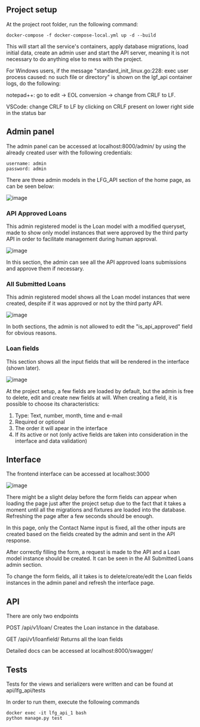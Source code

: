 ## Project setup

At the project root folder, run the following command:
```
docker-compose -f docker-compose-local.yml up -d --build
```

This will start all the service's containers, apply
database migrations, load initial data, create an admin user
and start the API server, meaning it is not necessary to do anything else
to mess with the project.

For Windows users, if the message
"standard_init_linux.go:228: exec user process caused: no such file or directory" is shown on the lgf_api container logs,
do the following:

notepad++: go to edit -> EOL conversion -> change from CRLF to LF.

VSCode: change CRLF to LF by clicking on CRLF present on lower right side in the status bar

## Admin panel

The admin panel can be accessed at localhost:8000/admin/ by using the already created user
with the following credentials:
```
username: admin
password: admin
```
There are three admin models in the LFG_API section of the home page, as can be seen below:

![image](https://github.com/ulyssesmtr/lfg/assets/73036888/95498f21-fbc5-4a1c-acae-0343a39a68c3)


### API Approved Loans

This admin registered model is the Loan model with a modified queryset, made to show
only model instances that were approved by the third party API in order to facilitate
management during human approval.

![image](https://github.com/ulyssesmtr/lfg/assets/73036888/22d3dedc-6bef-418c-9e75-8541d476d645)

In this section, the admin can see all the API approved loans submissions and approve them if
necessary.


### All Submitted Loans

This admin registered model shows all the Loan model instances that were created, despite
if it was approved or not by the third party API.

![image](https://github.com/ulyssesmtr/lfg/assets/73036888/082ef7c6-626f-4feb-ba18-5ec482772a5a)


In both sections, the admin is not allowed to edit the "is_api_approved" field for obvious reasons.

### Loan fields

This section shows all the input fields that will be rendered in the interface (shown later).

![image](https://github.com/ulyssesmtr/lfg/assets/73036888/510e3913-683b-46a5-8ae2-33dcd23df73a)

At the project setup, a few fields are loaded by default, but the admin is free to delete,
edit and create new fields at will. When creating a field, it is possible to choose its
characteristics:

1. Type: Text, number, month, time and e-mail
2. Required or optional
3. The order it will apear in the interface
4. If its active or not (only active fields are taken into consideration in the interface and
data validation)

## Interface

The frontend interface can be accessed at localhost:3000

![image](https://github.com/ulyssesmtr/lfg/assets/73036888/cd96d6f1-8897-4164-981e-1ea05bd4c14f)


There might be a slight delay before the form fields can appear when loading the page just after the project setup
due to the fact that it takes a moment until all the migrations and fixtures are loaded
into the database. Refreshing the page after a few seconds should be enough.

In this page, only the Contact Name input is fixed, all the other inputs are created based on the
fields created by the admin and sent in the API response.

After correctly filling the form, a request is made to the API and a Loan model instance
should be created. It can be seen in the All Submitted Loans admin section.

To change the form fields, all it takes is to delete/create/edit the Loan fields instances
in the admin panel and refresh the interface page.

## API

There are only two endpoints

POST /api/v1/loan/
Creates the Loan instance in the database.

GET /api/v1/loanfield/
Returns all the loan fields 

Detailed docs can be accessed at localhost:8000/swagger/

## Tests

Tests for the views and serializers were written and can be found at
api/lfg_api/tests

In order to run them, execute the following commands

```
docker exec -it lfg_api_1 bash
python manage.py test
```
















